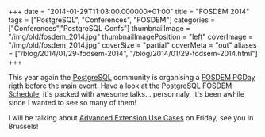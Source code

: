 +++
date = "2014-01-29T11:03:00.000000+01:00"
title = "FOSDEM 2014"
tags = ["PostgreSQL", "Conferences", "FOSDEM"]
categories = ["Conferences","PostgreSQL Confs"]
thumbnailImage = "/img/old/fosdem_2014.jpg"
thumbnailImagePosition = "left"
coverImage = "/img/old/fosdem_2014.jpg"
coverSize = "partial"
coverMeta = "out"
aliases = ["/blog/2014/01/29-fodsem-2014",
           "/blog/2014/01/29-fodsem-2014.html"]
+++

This year again the 
[PostgreSQL](http://www.postgresql.org/) community is organising a 
[FOSDEM PGDay](http://fosdem2014.pgconf.eu/) rigth
before the main event. Have a look at the 
[PostgreSQL FOSDEM Schedule](http://www.postgresql.eu/events/schedule/fosdem2014/), it's
packed with awesome talks... personnaly, it's been awhile since I wanted to
see so many of them!

I will be talking about 
[Advanced Extension Use Cases](http://www.postgresql.eu/events/schedule/fosdem2014/session/570-advanced-extension-use-cases/) on Friday, see you in
Brussels!
